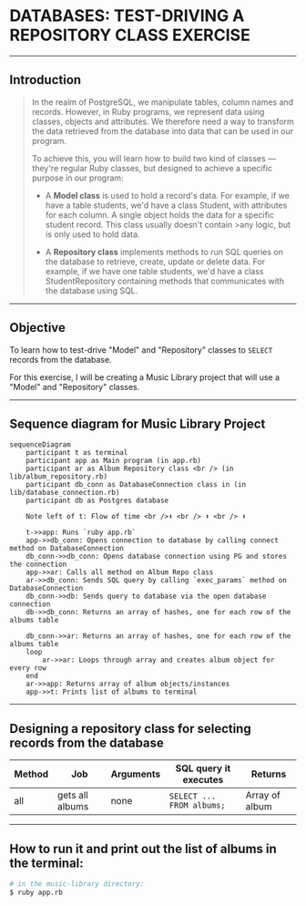 # DATABASES: TEST-DRIVING A REPOSITORY CLASS EXERCISE

----

## Introduction

>In the realm of PostgreSQL, we manipulate tables, column names and records. However, in Ruby programs, we represent data using classes, objects and attributes. We therefore need a way to transform the data retrieved from the database into data that can be used in our program.
>
>To achieve this, you will learn how to build two kind of classes — they're regular Ruby classes, but designed to achieve a specific purpose in our program:
>
> * A **Model class** is used to hold a record's data.
>For example, if we have a table students, we'd have a class Student, with attributes for each column. A single object holds the data for a specific student record. This class usually doesn't contain >any logic, but is only used to hold data.
>
> * A **Repository class** implements methods to run SQL queries on the database to retrieve, create, update or delete data.
>For example, if we have one table students, we'd have a class StudentRepository containing methods that communicates with the database using SQL.

----

## Objective

To learn how to test-drive "Model" and "Repository" classes to `SELECT` records from the database.

For this exercise, I will be creating a Music Library project that will use a "Model" and "Repository" classes.

----

## Sequence diagram for Music Library Project

```mermaid
sequenceDiagram
    participant t as terminal
    participant app as Main program (in app.rb)
    participant ar as Album Repository class <br /> (in lib/album_repository.rb)
    participant db_conn as DatabaseConnection class in (in lib/database_connection.rb)
    participant db as Postgres database

    Note left of t: Flow of time <br />⬇ <br /> ⬇ <br /> ⬇ 

    t->>app: Runs `ruby app.rb`
    app->>db_conn: Opens connection to database by calling connect method on DatabaseConnection
    db_conn->>db_conn: Opens database connection using PG and stores the connection
    app->>ar: Calls all method on Album Repo class
    ar->>db_conn: Sends SQL query by calling `exec_params` method on DatabaseConnection
    db_conn->>db: Sends query to database via the open database connection
    db->>db_conn: Returns an array of hashes, one for each row of the albums table

    db_conn->>ar: Returns an array of hashes, one for each row of the albums table
    loop 
        ar->>ar: Loops through array and creates album object for every row
    end
    ar->>app: Returns array of album objects/instances
    app->>t: Prints list of albums to terminal
```

----

## Designing a repository class for selecting records from the database

| Method |      Job        | Arguments |   SQL query it executes   |     Returns    |
| ------ | --------------- | --------- | ------------------------- | -------------- |
|  all   | gets all albums |   none    | `SELECT ... FROM albums;` | Array of album |

----

## How to run it and print out the list of albums in the terminal:

```bash
# in the music-library directory:
$ ruby app.rb
```
